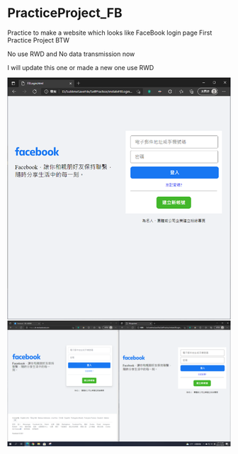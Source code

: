 # PracticeProject_FB
Practice to make a website which looks like FaceBook login page
First Practice Project BTW

No use RWD and No data transmission now

I will update this one or made a new one use RWD

![image](https://raw.githubusercontent.com/M0NST3R-Perry/PracticeProject_FB/upload_ver0.1/FBLoginImage_ver0.1.PNG)
![image](https://raw.githubusercontent.com/M0NST3R-Perry/PracticeProject_FB/upload_ver0.1/FBLoginImageCompare_ver0.1.PNG)
